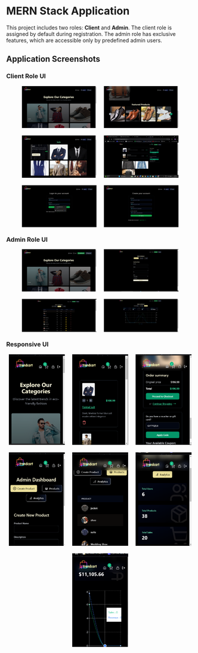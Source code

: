 # MERN Stack Application

This project includes two roles: **Client** and **Admin**. The client role is assigned by default during registration. The admin role has exclusive features, which are accessible only by predefined admin users.

## Application Screenshots

### Client Role UI

<div style="display: flex; flex-wrap: wrap; justify-content: center; gap: 20px;">
  <img src="docs/screenshots/client_ui_1.png" alt="Client UI 1" width="200">
  <img src="docs/screenshots/client_ui_2.png" alt="Client UI 2" width="200">
  <img src="docs/screenshots/client_ui_3.png" alt="Client UI 3" width="200">
  <img src="docs/screenshots/cart_ui.png" alt="Cart UI" width="200">
  <img src="docs/screenshots/login.png" alt="Login UI" width="200">
  <img src="docs/screenshots/register.png" alt="Register UI" width="200">
</div>

### Admin Role UI

<div style="display: flex; flex-wrap: wrap; justify-content: center; gap: 20px;">
  <img src="docs/screenshots/admin_ui_1.png" alt="Admin UI 1" width="200">
  <img src="docs/screenshots/admin_create_product.png" alt="Admin Create Product" width="200">
  <img src="docs/screenshots/admin_products.png" alt="Admin Products" width="200">
  <img src="docs/screenshots/admin_analytics.png" alt="Admin Analytics" width="200">
</div>

### Responsive UI

<div style="display: flex; flex-wrap: wrap; justify-content: center; gap: 20px;">
  <img src="docs/screenshots/res_1.png" alt="Responsive UI 1" width="150">
  <img src="docs/screenshots/res_2.png" alt="Responsive UI 2" width="150">
  <img src="docs/screenshots/res_3.png" alt="Responsive UI 3" width="150">
  <img src="docs/screenshots/res_4.png" alt="Responsive UI 4" width="150">
  <img src="docs/screenshots/res_5.png" alt="Responsive UI 5" width="150">
  <img src="docs/screenshots/res_6.png" alt="Responsive UI 6" width="150">
  <img src="docs/screenshots/res_7.png" alt="Responsive UI 7" width="150">
</div>
